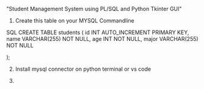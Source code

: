 "Student Management System using PL/SQL and Python Tkinter GUI"

1. Create this table on your MYSQL Commandline
   
SQL
CREATE TABLE students (
    id INT AUTO_INCREMENT PRIMARY KEY,
    name VARCHAR(255) NOT NULL,
    age INT NOT NULL,
    major VARCHAR(255) NOT NULL
   
);

2. Install mysql connector on python terminal or vs code

3. 
